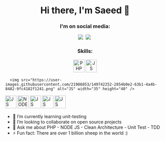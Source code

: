 <!--
**SaeedNikmehr/SaeedNikmehr** is a ✨ _special_ ✨ repository because its `README.md` (this file) appears on your GitHub profile.

Here are some ideas to get you started:

- 🔭 I’m currently working on ...
- 🌱 I’m currently learning ...
- 👯 I’m looking to collaborate on ...
- 🤔 I’m looking for help with ...
- 💬 Ask me about ...
- 📫 How to reach me: ...
- 😄 Pronouns: ...
- ⚡ Fun fact: ...
-->

<h1 align="center">Hi there, I'm Saeed 👋</h1>

<h3 align="center">
   <strong>
     I'm on social media:
   </strong>
</h3>

<p align="center">
  <a href="https://www.linkedin.com/in/saeednikmehr" targer="_blank"><img src="https://img.shields.io/badge/LinkedIn-0077B5?style=for-the-badge&logo=linkedin&logoColor=white"/></a>&nbsp;
  <a href="mailto:hovalkafi@gmail.com?subject=Mail From GitHub Profile"><img src="https://img.shields.io/badge/Gmail-D14836?style=for-the-badge&logo=gmail&logoColor=white"/></a>&nbsp;
</p>




<h3 align="center">
   <strong>
     Skills:
   </strong>
</h3>
<p align="center">
   
   <img src="https://user-images.githubusercontent.com/21986853/149738500-c7b0543a-90a1-427d-b19c-b3062cb51b5b.png" alt="PHP" width="35" height="40" />
   <img src="https://user-images.githubusercontent.com/21986853/149741539-01deace9-5894-4595-b9c8-c67617387ce9.png" alt="JS" width="35" height="40" />
   
      <img src="https://user-images.githubusercontent.com/21986853/149742252-2854b0e2-63b1-4a4b-8482-9fc4182f1241.png" alt="JS" width="35" height="40" />
   
   <img src="https://user-images.githubusercontent.com/21986853/149740930-27023a4b-1d95-4621-ac18-09ec620dd8bf.png" alt="JS" width="35" height="40" />
   <img src="https://user-images.githubusercontent.com/21986853/149740631-5187643b-e842-4573-82d9-ee177424e9e5.png" alt="NODE.JS" width="35" height="40" />
   <img src="https://user-images.githubusercontent.com/21986853/149738764-4e422559-df2d-48cf-8e3e-38f883c75a98.png" alt="JS" width="35" height="40" />
   <img src="https://user-images.githubusercontent.com/21986853/149741128-884dcdf4-3552-491a-8224-8bbd58a62c19.png" alt="JS" width="35" height="40" />
   <img src="https://user-images.githubusercontent.com/21986853/149741867-39829e8b-c045-430b-a48c-b14fa21fd879.png" alt="JS" width="35" height="40" />
 

</p>


</p>

- 🌱 I’m currently learning unit-testing
- 👯 I’m looking to collaborate on open source projects
- 💬 Ask me about PHP - NODE JS - Clean Architecture - Unit Test - TDD
- ⚡ Fun fact: There are over 1 billion sheep in the world :)

